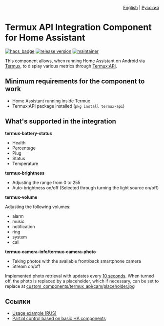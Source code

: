 <p align="right">
  <a href="./README.md">English</a>
  |
  <a href="./README.ru-RU.md">Русский</a>
</p>

# Termux API Integration Component for Home Assistant

[![hacs_badge](https://img.shields.io/badge/HACS-Default-orange.svg)](https://github.com/hacs/integration)
[![release version](https://img.shields.io/github/release/Vova-SH/termux-api/all.svg)](https://github.com/Vova-SH/termux-api/releases)
[![maintainer](https://img.shields.io/badge/maintainer-%40Vova--SH-green)](https://github.com/Vova-SH)

This component allows, when running Home Assistant on Android via [Termux](https://termux.dev), to display various metrics through [Termux:API](https://wiki.termux.com/wiki/Termux:API).

## Minimum requirements for the component to work

* Home Assistant running inside Termux
* Termux:API package installed (`pkg install termux-api`)

## What's supported in the integration

**termux-battery-status**

* Health
* Percentage
* Plug
* Status
* Temperature


**termux-brightness**

* Adjusting the range from 0 to 255
* Auto-brightness on/off (Selected through turning the light source on/off)


**termux-volume**

Adjusting the following volumes:

* alarm
* music
* notification
* ring
* system
* call


**termux-camera-info/termux-camera-photo**

* Taking photos with the available front/back smartphone camera
* Stream on/off

Implemented photo retrieval with updates every [10 seconds](https://github.com/Vova-SH/termux-api/blob/main/custom_components/termux_api/cam/entity.py#L38). When turned off, the photo is replaced by a placeholder, which if necessary, can be set to replace at [custom_components/termux_api/cam/placeholder.jpg](https://github.com/Vova-SH/termux-api/blob/main/custom_components/termux_api/cam/placeholder.jpg)

## Ссылки
* [Usage example (RUS)](https://habr.com/ru/companies/domclick/articles/675770/)
* [Partial control based on basic HA components](https://github.com/Vova-SH/HomeAssistanceConfiguration/tree/main)